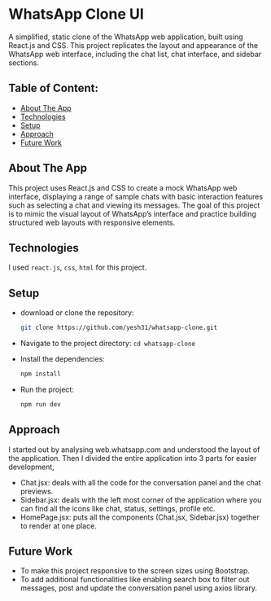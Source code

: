# WhatsApp Clone UI
A simplified, static clone of the WhatsApp web application, built using React.js and CSS. This project replicates the layout and appearance of the WhatsApp web interface, including the chat list, chat interface, and sidebar sections.

## Table of Content:

- [About The App](#about-the-app)
- [Technologies](#technologies)
- [Setup](#setup)
- [Approach](#approach)
- [Future Work](#future)

## About The App
This project uses React.js and CSS to create a mock WhatsApp web interface, displaying a range of sample chats with basic interaction features such as selecting a chat and viewing its messages. The goal of this project is to mimic the visual layout of WhatsApp’s interface and practice building structured web layouts with responsive elements.

## Technologies
I used `react.js`, `css`, `html` for this project.

## Setup
- download or clone the repository:
  ```bash
  git clone https://github.com/yesh31/whatsapp-clone.git
  ```
  
- Navigate to the project directory:
  ``` cd whatsapp-clone ```
  
- Install the dependencies:
  ```bash
  npm install
  ```
  
- Run the project:
  ```bash
  npm run dev
  ```

## Approach
I started out by analysing web.whatsapp.com and understood the layout of the application. Then I divided the entire application into 3 parts for easier development,
- Chat.jsx: deals with all the code for the conversation panel and the chat previews.
- Sidebar.jsx: deals with the left most corner of the application where you can find all the icons like chat, status, settings, profile etc.
- HomePage.jsx: puts all the components (Chat.jsx, Sidebar.jsx) together to render at one place.

## Future Work
- To make this project responsive to the screen sizes using Bootstrap.
- To add additional functionalities like enabling search box to filter out messages, post and update the conversation panel using axios library.
